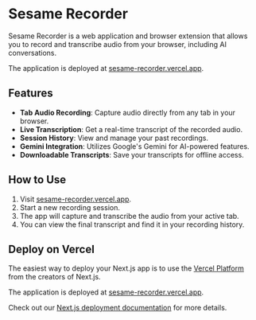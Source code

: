 # Sesame Recorder

Sesame Recorder is a web application and browser extension that allows you to record and transcribe audio from your browser, including AI conversations.

The application is deployed at [sesame-recorder.vercel.app](https://sesame-recorder.vercel.app).

## Features

- **Tab Audio Recording**: Capture audio directly from any tab in your browser.
- **Live Transcription**: Get a real-time transcript of the recorded audio.
- **Session History**: View and manage your past recordings.
- **Gemini Integration**: Utilizes Google's Gemini for AI-powered features.
- **Downloadable Transcripts**: Save your transcripts for offline access.

## How to Use

1.  Visit [sesame-recorder.vercel.app](https://sesame-recorder.vercel.app).
2.  Start a new recording session.
3.  The app will capture and transcribe the audio from your active tab.
4.  You can view the final transcript and find it in your recording history.

## Deploy on Vercel

The easiest way to deploy your Next.js app is to use the [Vercel Platform](https://vercel.com/new?utm_medium=default-template&filter=next.js&utm_source=create-next-app&utm_campaign=create-next-app-readme) from the creators of Next.js.

The application is deployed at [sesame-recorder.vercel.app](https://sesame-recorder.vercel.app).

Check out our [Next.js deployment documentation](https://nextjs.org/docs/deployment) for more details.
